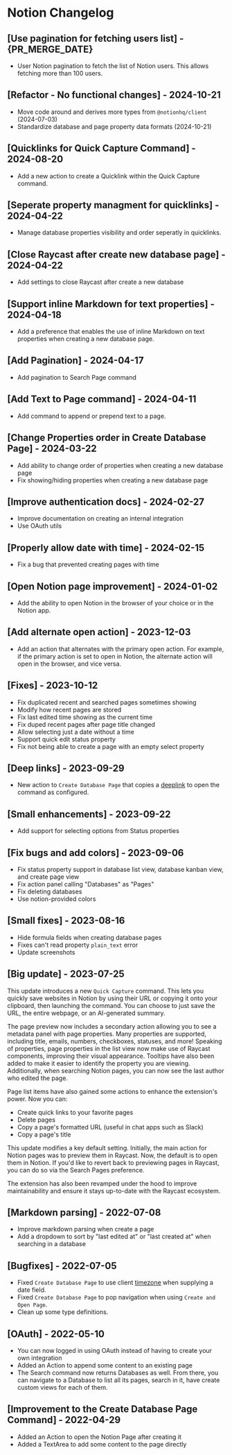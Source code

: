# Notion Changelog

## [Use pagination for fetching users list] - {PR_MERGE_DATE}

- User Notion pagination to fetch the list of Notion users. This allows fetching more than 100 users.

## [Refactor - No functional changes] - 2024-10-21

- Move code around and derives more types from `@notionhq/client` (2024-07-03)
- Standardize database and page property data formats (2024-10-21)

## [Quicklinks for Quick Capture Command] - 2024-08-20

- Add a new action to create a Quicklink within the Quick Capture command.

## [Seperate property managment for quicklinks] - 2024-04-22

- Manage database properties visibility and order seperatly in quicklinks.

## [Close Raycast after create new database page] - 2024-04-22

- Add settings to close Raycast after create a new database

## [Support inline Markdown for text properties] - 2024-04-18

- Add a preference that enables the use of inline Markdown on text properties when creating a new database page.

## [Add Pagination] - 2024-04-17

- Add pagination to Search Page command

## [Add Text to Page command] - 2024-04-11

- Add command to append or prepend text to a page.

## [Change Properties order in Create Database Page] - 2024-03-22

- Add ability to change order of properties when creating a new database page
- Fix showing/hiding properties when creating a new database page

## [Improve authentication docs] - 2024-02-27

- Improve documentation on creating an internal integration
- Use OAuth utils

## [Properly allow date with time] - 2024-02-15

- Fix a bug that prevented creating pages with time

## [Open Notion page improvement] - 2024-01-02

- Add the ability to open Notion in the browser of your choice or in the Notion app.

## [Add alternate open action] - 2023-12-03

- Add an action that alternates with the primary open action. For example, if the primary action is set to open in Notion, the alternate action will open in the browser, and vice versa.

## [Fixes] - 2023-10-12

- Fix duplicated recent and searched pages sometimes showing
- Modify how recent pages are stored
- Fix last edited time showing as the current time
- Fix duped recent pages after page title changed
- Allow selecting just a date without a time
- Support quick edit status property
- Fix not being able to create a page with an empty select property

## [Deep links] - 2023-09-29

- New action to `Create Database Page` that copies a [deeplink](https://manual.raycast.com/deeplink) to open the command as configured.

## [Small enhancements] - 2023-09-22

- Add support for selecting options from Status properties

## [Fix bugs and add colors] - 2023-09-06

- Fix status property support in database list view, database kanban view, and create page view
- Fix action panel calling "Databases" as "Pages"
- Fix deleting databases
- Use notion-provided colors

## [Small fixes] - 2023-08-16

- Hide formula fields when creating database pages
- Fixes can't read property `plain_text` error
- Update screenshots

## [Big update] - 2023-07-25

This update introduces a new `Quick Capture` command. This lets you quickly save websites in Notion by using their URL or copying it onto your clipboard, then launching the command. You can choose to just save the URL, the entire webpage, or an AI-generated summary.

The page preview now includes a secondary action allowing you to see a metadata panel with page properties. Many properties are supported, including title, emails, numbers, checkboxes, statuses, and more! Speaking of properties, page properties in the list view now make use of Raycast components, improving their visual appearance. Tooltips have also been added to make it easier to identify the property you are viewing. Additionally, when searching Notion pages, you can now see the last author who edited the page.

Page list items have also gained some actions to enhance the extension's power. Now you can:

- Create quick links to your favorite pages
- Delete pages
- Copy a page's formatted URL (useful in chat apps such as Slack)
- Copy a page's title

This update modifies a key default setting. Initially, the main action for Notion pages was to preview them in Raycast. Now, the default is to open them in Notion. If you'd like to revert back to previewing pages in Raycast, you can do so via the ﻿Search Pages preference.

The extension has also been revamped under the hood to improve maintainability and ensure it stays up-to-date with the Raycast ecosystem.

## [Markdown parsing] - 2022-07-08

- Improve markdown parsing when create a page
- Add a dropdown to sort by "last edited at" or "last created at" when searching in a database

## [Bugfixes] - 2022-07-05

- Fixed `Create Database Page` to use client [timezone](https://developers.notion.com/changelog/time-zone-support) when supplying a date field.
- Fixed `Create Database Page` to pop navigation when using `Create and Open Page`.
- Clean up some type definitions.

## [OAuth] - 2022-05-10

- You can now logged in using OAuth instead of having to create your own integration
- Added an Action to append some content to an existing page
- The Search command now returns Databases as well. From there, you can navigate to a Database to list all its pages, search in it, have create custom views for each of them.

## [Improvement to the Create Database Page Command] - 2022-04-29

- Added an Action to open the Notion Page after creating it
- Added a TextArea to add some content to the page directly
